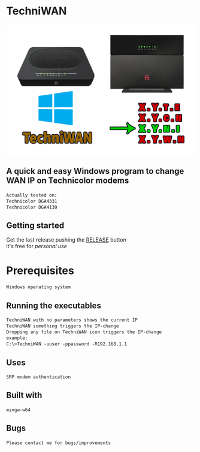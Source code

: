# TechniWAN
![tewan.png](tewan.png)

## A quick and easy Windows program to change WAN IP on Technicolor modems
    Actually tested on:
    Technicolor DGA4331
    Technicolor DGA4130
    
## Getting started
Get the last release pushing the [RELEASE](https://github.com/uomoukko/TechniWAN/releases/) button<BR>
it's free for *personal use*

# Prerequisites
    Windows operating system  

## Running the executables
    TechniWAN with no parameters shows the current IP
    TechniWAN something triggers the IP-change
    Dropping any file on TechniWAN icon triggers the IP-change
    example:
    C:\>TechniWAN -uuser -ppassword -R192.168.1.1
    
## Uses
    SRP modem authentication

## Built with
    mingw-w64

## Bugs
    Please contact me for bugs/improvements
